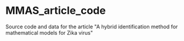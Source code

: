 # MMAS_article_code
Source code and data for the article "A hybrid identification method for mathematical models for Zika virus"
